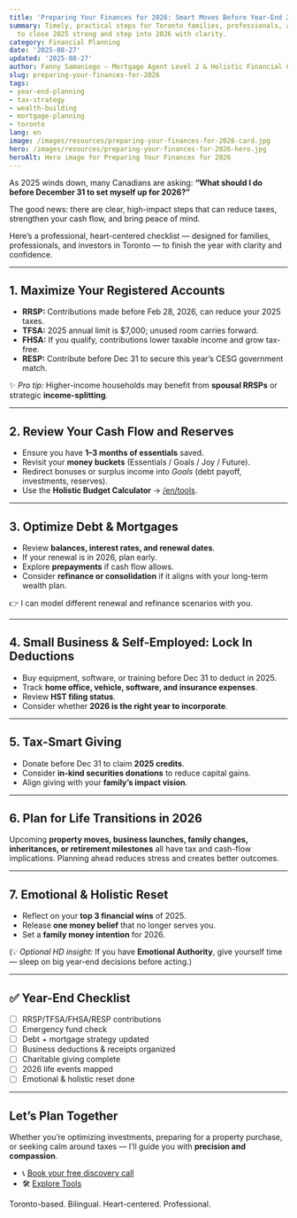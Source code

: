 ```yaml
---
title: 'Preparing Your Finances for 2026: Smart Moves Before Year-End 2025'
summary: Timely, practical steps for Toronto families, professionals, and investors
  to close 2025 strong and step into 2026 with clarity.
category: Financial Planning
date: '2025-08-27'
updated: '2025-08-27'
author: Fanny Samaniego — Mortgage Agent Level 2 & Holistic Financial Coach
slug: preparing-your-finances-for-2026
tags:
- year-end-planning
- tax-strategy
- wealth-building
- mortgage-planning
- toronto
lang: en
image: /images/resources/preparing-your-finances-for-2026-card.jpg
hero: /images/resources/preparing-your-finances-for-2026-hero.jpg
heroAlt: Hero image for Preparing Your Finances for 2026
---
```




As 2025 winds down, many Canadians are asking: **“What should I do before December 31 to set myself up for 2026?”**  

The good news: there are clear, high-impact steps that can reduce taxes, strengthen your cash flow, and bring peace of mind.  

Here’s a professional, heart-centered checklist — designed for families, professionals, and investors in Toronto — to finish the year with clarity and confidence.  

---

## 1. Maximize Your Registered Accounts

- **RRSP:** Contributions made before Feb 28, 2026, can reduce your 2025 taxes.  
- **TFSA:** 2025 annual limit is $7,000; unused room carries forward.  
- **FHSA:** If you qualify, contributions lower taxable income and grow tax-free.  
- **RESP:** Contribute before Dec 31 to secure this year’s CESG government match.  

✨ *Pro tip:* Higher-income households may benefit from **spousal RRSPs** or strategic **income-splitting**.  

---

## 2. Review Your Cash Flow and Reserves

- Ensure you have **1–3 months of essentials** saved.  
- Revisit your **money buckets** (Essentials / Goals / Joy / Future).  
- Redirect bonuses or surplus income into *Goals* (debt payoff, investments, reserves).  
- Use the **Holistic Budget Calculator** → [/en/tools](/en/tools).  

---

## 3. Optimize Debt & Mortgages

- Review **balances, interest rates, and renewal dates**.  
- If your renewal is in 2026, plan early.  
- Explore **prepayments** if cash flow allows.  
- Consider **refinance or consolidation** if it aligns with your long-term wealth plan.  

👉 I can model different renewal and refinance scenarios with you.  

---

## 4. Small Business & Self-Employed: Lock In Deductions

- Buy equipment, software, or training before Dec 31 to deduct in 2025.  
- Track **home office, vehicle, software, and insurance expenses**.  
- Review **HST filing status**.  
- Consider whether **2026 is the right year to incorporate**.  

---

## 5. Tax-Smart Giving

- Donate before Dec 31 to claim **2025 credits**.  
- Consider **in-kind securities donations** to reduce capital gains.  
- Align giving with your **family’s impact vision**.  

---

## 6. Plan for Life Transitions in 2026

Upcoming **property moves, business launches, family changes, inheritances, or retirement milestones** all have tax and cash-flow implications. Planning ahead reduces stress and creates better outcomes.  

---

## 7. Emotional & Holistic Reset

- Reflect on your **top 3 financial wins** of 2025.  
- Release **one money belief** that no longer serves you.  
- Set a **family money intention** for 2026.  

(💡 *Optional HD insight:* If you have **Emotional Authority**, give yourself time — sleep on big year-end decisions before acting.)  

---

## ✅ Year-End Checklist

- [ ] RRSP/TFSA/FHSA/RESP contributions  
- [ ] Emergency fund check  
- [ ] Debt + mortgage strategy updated  
- [ ] Business deductions & receipts organized  
- [ ] Charitable giving complete  
- [ ] 2026 life events mapped  
- [ ] Emotional & holistic reset done  

---

## Let’s Plan Together

Whether you’re optimizing investments, preparing for a property purchase, or seeking calm around taxes — I’ll guide you with **precision and compassion**.  

- 📞 [Book your free discovery call](/en/contact)  
- 🛠 [Explore Tools](/en/tools)  

Toronto-based. Bilingual. Heart-centered. Professional.
